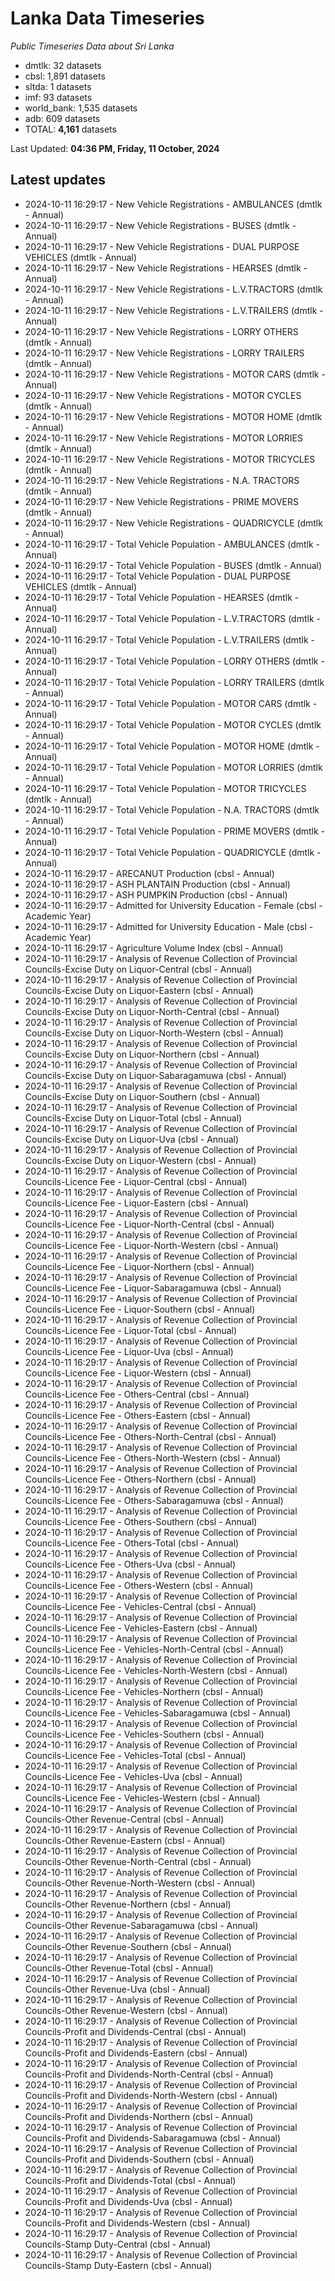 # Lanka Data Timeseries
*Public Timeseries Data about Sri Lanka*

* dmtlk: 32 datasets
* cbsl: 1,891 datasets
* sltda: 1 datasets
* imf: 93 datasets
* world_bank: 1,535 datasets
* adb: 609 datasets
* TOTAL: **4,161** datasets

Last Updated: **04:36 PM, Friday, 11 October, 2024**

## Latest updates

* 2024-10-11 16:29:17 - New Vehicle Registrations - AMBULANCES (dmtlk - Annual)
* 2024-10-11 16:29:17 - New Vehicle Registrations - BUSES (dmtlk - Annual)
* 2024-10-11 16:29:17 - New Vehicle Registrations - DUAL PURPOSE VEHICLES (dmtlk - Annual)
* 2024-10-11 16:29:17 - New Vehicle Registrations - HEARSES (dmtlk - Annual)
* 2024-10-11 16:29:17 - New Vehicle Registrations - L.V.TRACTORS (dmtlk - Annual)
* 2024-10-11 16:29:17 - New Vehicle Registrations - L.V.TRAILERS (dmtlk - Annual)
* 2024-10-11 16:29:17 - New Vehicle Registrations - LORRY OTHERS (dmtlk - Annual)
* 2024-10-11 16:29:17 - New Vehicle Registrations - LORRY TRAILERS (dmtlk - Annual)
* 2024-10-11 16:29:17 - New Vehicle Registrations - MOTOR CARS (dmtlk - Annual)
* 2024-10-11 16:29:17 - New Vehicle Registrations - MOTOR CYCLES (dmtlk - Annual)
* 2024-10-11 16:29:17 - New Vehicle Registrations - MOTOR HOME (dmtlk - Annual)
* 2024-10-11 16:29:17 - New Vehicle Registrations - MOTOR LORRIES (dmtlk - Annual)
* 2024-10-11 16:29:17 - New Vehicle Registrations - MOTOR TRICYCLES (dmtlk - Annual)
* 2024-10-11 16:29:17 - New Vehicle Registrations - N.A. TRACTORS (dmtlk - Annual)
* 2024-10-11 16:29:17 - New Vehicle Registrations - PRIME MOVERS (dmtlk - Annual)
* 2024-10-11 16:29:17 - New Vehicle Registrations - QUADRICYCLE (dmtlk - Annual)
* 2024-10-11 16:29:17 - Total Vehicle Population - AMBULANCES (dmtlk - Annual)
* 2024-10-11 16:29:17 - Total Vehicle Population - BUSES (dmtlk - Annual)
* 2024-10-11 16:29:17 - Total Vehicle Population - DUAL PURPOSE VEHICLES (dmtlk - Annual)
* 2024-10-11 16:29:17 - Total Vehicle Population - HEARSES (dmtlk - Annual)
* 2024-10-11 16:29:17 - Total Vehicle Population - L.V.TRACTORS (dmtlk - Annual)
* 2024-10-11 16:29:17 - Total Vehicle Population - L.V.TRAILERS (dmtlk - Annual)
* 2024-10-11 16:29:17 - Total Vehicle Population - LORRY OTHERS (dmtlk - Annual)
* 2024-10-11 16:29:17 - Total Vehicle Population - LORRY TRAILERS (dmtlk - Annual)
* 2024-10-11 16:29:17 - Total Vehicle Population - MOTOR CARS (dmtlk - Annual)
* 2024-10-11 16:29:17 - Total Vehicle Population - MOTOR CYCLES (dmtlk - Annual)
* 2024-10-11 16:29:17 - Total Vehicle Population - MOTOR HOME (dmtlk - Annual)
* 2024-10-11 16:29:17 - Total Vehicle Population - MOTOR LORRIES (dmtlk - Annual)
* 2024-10-11 16:29:17 - Total Vehicle Population - MOTOR TRICYCLES (dmtlk - Annual)
* 2024-10-11 16:29:17 - Total Vehicle Population - N.A. TRACTORS (dmtlk - Annual)
* 2024-10-11 16:29:17 - Total Vehicle Population - PRIME MOVERS (dmtlk - Annual)
* 2024-10-11 16:29:17 - Total Vehicle Population - QUADRICYCLE (dmtlk - Annual)
* 2024-10-11 16:29:17 - ARECANUT Production (cbsl - Annual)
* 2024-10-11 16:29:17 - ASH PLANTAIN Production (cbsl - Annual)
* 2024-10-11 16:29:17 - ASH PUMPKIN Production (cbsl - Annual)
* 2024-10-11 16:29:17 - Admitted for University Education - Female (cbsl - Academic Year)
* 2024-10-11 16:29:17 - Admitted for University Education - Male (cbsl - Academic Year)
* 2024-10-11 16:29:17 - Agriculture Volume Index (cbsl - Annual)
* 2024-10-11 16:29:17 - Analysis of Revenue Collection of Provincial Councils-Excise Duty on Liquor-Central (cbsl - Annual)
* 2024-10-11 16:29:17 - Analysis of Revenue Collection of Provincial Councils-Excise Duty on Liquor-Eastern (cbsl - Annual)
* 2024-10-11 16:29:17 - Analysis of Revenue Collection of Provincial Councils-Excise Duty on Liquor-North-Central (cbsl - Annual)
* 2024-10-11 16:29:17 - Analysis of Revenue Collection of Provincial Councils-Excise Duty on Liquor-North-Western (cbsl - Annual)
* 2024-10-11 16:29:17 - Analysis of Revenue Collection of Provincial Councils-Excise Duty on Liquor-Northern (cbsl - Annual)
* 2024-10-11 16:29:17 - Analysis of Revenue Collection of Provincial Councils-Excise Duty on Liquor-Sabaragamuwa (cbsl - Annual)
* 2024-10-11 16:29:17 - Analysis of Revenue Collection of Provincial Councils-Excise Duty on Liquor-Southern (cbsl - Annual)
* 2024-10-11 16:29:17 - Analysis of Revenue Collection of Provincial Councils-Excise Duty on Liquor-Total (cbsl - Annual)
* 2024-10-11 16:29:17 - Analysis of Revenue Collection of Provincial Councils-Excise Duty on Liquor-Uva (cbsl - Annual)
* 2024-10-11 16:29:17 - Analysis of Revenue Collection of Provincial Councils-Excise Duty on Liquor-Western (cbsl - Annual)
* 2024-10-11 16:29:17 - Analysis of Revenue Collection of Provincial Councils-Licence Fee - Liquor-Central (cbsl - Annual)
* 2024-10-11 16:29:17 - Analysis of Revenue Collection of Provincial Councils-Licence Fee - Liquor-Eastern (cbsl - Annual)
* 2024-10-11 16:29:17 - Analysis of Revenue Collection of Provincial Councils-Licence Fee - Liquor-North-Central (cbsl - Annual)
* 2024-10-11 16:29:17 - Analysis of Revenue Collection of Provincial Councils-Licence Fee - Liquor-North-Western (cbsl - Annual)
* 2024-10-11 16:29:17 - Analysis of Revenue Collection of Provincial Councils-Licence Fee - Liquor-Northern (cbsl - Annual)
* 2024-10-11 16:29:17 - Analysis of Revenue Collection of Provincial Councils-Licence Fee - Liquor-Sabaragamuwa (cbsl - Annual)
* 2024-10-11 16:29:17 - Analysis of Revenue Collection of Provincial Councils-Licence Fee - Liquor-Southern (cbsl - Annual)
* 2024-10-11 16:29:17 - Analysis of Revenue Collection of Provincial Councils-Licence Fee - Liquor-Total (cbsl - Annual)
* 2024-10-11 16:29:17 - Analysis of Revenue Collection of Provincial Councils-Licence Fee - Liquor-Uva (cbsl - Annual)
* 2024-10-11 16:29:17 - Analysis of Revenue Collection of Provincial Councils-Licence Fee - Liquor-Western (cbsl - Annual)
* 2024-10-11 16:29:17 - Analysis of Revenue Collection of Provincial Councils-Licence Fee - Others-Central (cbsl - Annual)
* 2024-10-11 16:29:17 - Analysis of Revenue Collection of Provincial Councils-Licence Fee - Others-Eastern (cbsl - Annual)
* 2024-10-11 16:29:17 - Analysis of Revenue Collection of Provincial Councils-Licence Fee - Others-North-Central (cbsl - Annual)
* 2024-10-11 16:29:17 - Analysis of Revenue Collection of Provincial Councils-Licence Fee - Others-North-Western (cbsl - Annual)
* 2024-10-11 16:29:17 - Analysis of Revenue Collection of Provincial Councils-Licence Fee - Others-Northern (cbsl - Annual)
* 2024-10-11 16:29:17 - Analysis of Revenue Collection of Provincial Councils-Licence Fee - Others-Sabaragamuwa (cbsl - Annual)
* 2024-10-11 16:29:17 - Analysis of Revenue Collection of Provincial Councils-Licence Fee - Others-Southern (cbsl - Annual)
* 2024-10-11 16:29:17 - Analysis of Revenue Collection of Provincial Councils-Licence Fee - Others-Total (cbsl - Annual)
* 2024-10-11 16:29:17 - Analysis of Revenue Collection of Provincial Councils-Licence Fee - Others-Uva (cbsl - Annual)
* 2024-10-11 16:29:17 - Analysis of Revenue Collection of Provincial Councils-Licence Fee - Others-Western (cbsl - Annual)
* 2024-10-11 16:29:17 - Analysis of Revenue Collection of Provincial Councils-Licence Fee - Vehicles-Central (cbsl - Annual)
* 2024-10-11 16:29:17 - Analysis of Revenue Collection of Provincial Councils-Licence Fee - Vehicles-Eastern (cbsl - Annual)
* 2024-10-11 16:29:17 - Analysis of Revenue Collection of Provincial Councils-Licence Fee - Vehicles-North-Central (cbsl - Annual)
* 2024-10-11 16:29:17 - Analysis of Revenue Collection of Provincial Councils-Licence Fee - Vehicles-North-Western (cbsl - Annual)
* 2024-10-11 16:29:17 - Analysis of Revenue Collection of Provincial Councils-Licence Fee - Vehicles-Northern (cbsl - Annual)
* 2024-10-11 16:29:17 - Analysis of Revenue Collection of Provincial Councils-Licence Fee - Vehicles-Sabaragamuwa (cbsl - Annual)
* 2024-10-11 16:29:17 - Analysis of Revenue Collection of Provincial Councils-Licence Fee - Vehicles-Southern (cbsl - Annual)
* 2024-10-11 16:29:17 - Analysis of Revenue Collection of Provincial Councils-Licence Fee - Vehicles-Total (cbsl - Annual)
* 2024-10-11 16:29:17 - Analysis of Revenue Collection of Provincial Councils-Licence Fee - Vehicles-Uva (cbsl - Annual)
* 2024-10-11 16:29:17 - Analysis of Revenue Collection of Provincial Councils-Licence Fee - Vehicles-Western (cbsl - Annual)
* 2024-10-11 16:29:17 - Analysis of Revenue Collection of Provincial Councils-Other Revenue-Central (cbsl - Annual)
* 2024-10-11 16:29:17 - Analysis of Revenue Collection of Provincial Councils-Other Revenue-Eastern (cbsl - Annual)
* 2024-10-11 16:29:17 - Analysis of Revenue Collection of Provincial Councils-Other Revenue-North-Central (cbsl - Annual)
* 2024-10-11 16:29:17 - Analysis of Revenue Collection of Provincial Councils-Other Revenue-North-Western (cbsl - Annual)
* 2024-10-11 16:29:17 - Analysis of Revenue Collection of Provincial Councils-Other Revenue-Northern (cbsl - Annual)
* 2024-10-11 16:29:17 - Analysis of Revenue Collection of Provincial Councils-Other Revenue-Sabaragamuwa (cbsl - Annual)
* 2024-10-11 16:29:17 - Analysis of Revenue Collection of Provincial Councils-Other Revenue-Southern (cbsl - Annual)
* 2024-10-11 16:29:17 - Analysis of Revenue Collection of Provincial Councils-Other Revenue-Total (cbsl - Annual)
* 2024-10-11 16:29:17 - Analysis of Revenue Collection of Provincial Councils-Other Revenue-Uva (cbsl - Annual)
* 2024-10-11 16:29:17 - Analysis of Revenue Collection of Provincial Councils-Other Revenue-Western (cbsl - Annual)
* 2024-10-11 16:29:17 - Analysis of Revenue Collection of Provincial Councils-Profit and Dividends-Central (cbsl - Annual)
* 2024-10-11 16:29:17 - Analysis of Revenue Collection of Provincial Councils-Profit and Dividends-Eastern (cbsl - Annual)
* 2024-10-11 16:29:17 - Analysis of Revenue Collection of Provincial Councils-Profit and Dividends-North-Central (cbsl - Annual)
* 2024-10-11 16:29:17 - Analysis of Revenue Collection of Provincial Councils-Profit and Dividends-North-Western (cbsl - Annual)
* 2024-10-11 16:29:17 - Analysis of Revenue Collection of Provincial Councils-Profit and Dividends-Northern (cbsl - Annual)
* 2024-10-11 16:29:17 - Analysis of Revenue Collection of Provincial Councils-Profit and Dividends-Sabaragamuwa (cbsl - Annual)
* 2024-10-11 16:29:17 - Analysis of Revenue Collection of Provincial Councils-Profit and Dividends-Southern (cbsl - Annual)
* 2024-10-11 16:29:17 - Analysis of Revenue Collection of Provincial Councils-Profit and Dividends-Total (cbsl - Annual)
* 2024-10-11 16:29:17 - Analysis of Revenue Collection of Provincial Councils-Profit and Dividends-Uva (cbsl - Annual)
* 2024-10-11 16:29:17 - Analysis of Revenue Collection of Provincial Councils-Profit and Dividends-Western (cbsl - Annual)
* 2024-10-11 16:29:17 - Analysis of Revenue Collection of Provincial Councils-Stamp Duty-Central (cbsl - Annual)
* 2024-10-11 16:29:17 - Analysis of Revenue Collection of Provincial Councils-Stamp Duty-Eastern (cbsl - Annual)